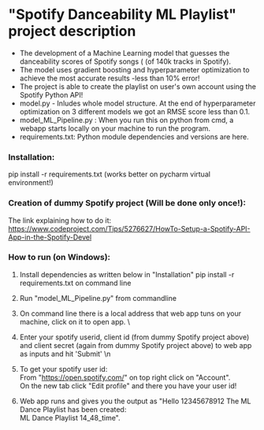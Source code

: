 # "Spotify Danceability ML Playlist" project description
- The development of a Machine Learning model that guesses the danceability scores of Spotify songs ( (of 140k tracks in Spotify). 
- The model uses gradient boosting and hyperparameter optimization to achieve the most accurate results -less than 10% error!
- The project is able to create the playlist on user's own account using the Spotify Python API!
- model.py - Inludes whole model structure. At the end of hyperparameter optimization on 3 different models we got an RMSE score less than 0.1.
- model_ML_Pipeline.py : When you run this on python from cmd, a webapp starts locally on your machine to run the program.
- requirements.txt: Python module dependencies and versions are here.

### Installation:
  pip install -r requirements.txt (works better on pycharm virtual environment!)

### Creation of dummy Spotify project (Will be done only once!):
  The link explaining how to do it: https://www.codeproject.com/Tips/5276627/HowTo-Setup-a-Spotify-API-App-in-the-Spotify-Devel
  
### How to run (on Windows):
  1. Install dependencies as written below in "Installation"
     pip install -r requirements.txt on command line <br>
  2. Run "model_ML_Pipeline.py" from commandline <br>
  3. On command line there is a local address that web app tuns on your machine, click on it to open app. \
  5. Enter your spotify userid, client id (from dummy Spotify project above) and client secret (again from dummy Spotify project above) to web app as inputs and hit 'Submit' \n
  6. To get your spotify user id: <br>
	From "https://open.spotify.com/" on top right click on "Account". <br>
	On the new tab  click "Edit profile" and there you have your user id! <br>
	 
  7. Web app runs and gives you the output as "Hello 12345678912 The ML Dance Playlist has been created:  <br>
	ML Dance Playlist 14_48_time". <br>
